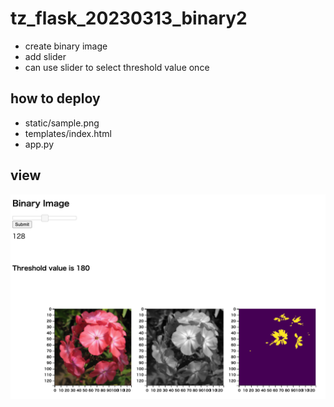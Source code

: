 # tz_flask_20230313_binary2
* create binary image
* add slider 
* can use slider to select threshold value once


## how to deploy
- static/sample.png
- templates/index.html
- app.py

## view
<img src='binary2.png' width='800'>
